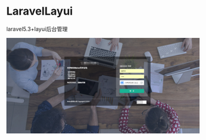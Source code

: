 # LaravelLayui
laravel5.3+layui后台管理

![image](https://github.com/MelonChild/LaravelLayui/blob/master/demo.png?raw=true)
